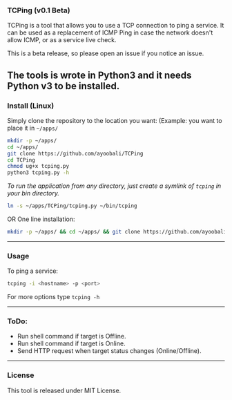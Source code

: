 ### TCPing (v0.1 Beta)
TCPing is a tool that allows you to use a TCP connection to ping a service. It can be used as a replacement of ICMP Ping in case the network doesn't allow ICMP, or as a service live check.

This is a beta release, so please open an issue if you notice an issue.

The tools is wrote in Python3 and it needs Python v3 to be installed.
-------
### Install (Linux)
Simply clone the repository to the location you want:
(Example: you want to place it in `~/apps/`
```Bash
mkdir -p ~/apps/
cd ~/apps/
git clone https://github.com/ayoobali/TCPing
cd TCPing
chmod ug+x tcping.py
python3 tcping.py -h
```

*To run the application from any directory, just create a symlink of `tcping` in your bin directory.*

```Bash
ln -s ~/apps/TCPing/tcping.py ~/bin/tcping
```


OR One line installation:

```bash
mkdir -p ~/apps/ && cd ~/apps/ && git clone https://github.com/ayoobali/TCPing && cd TCPing && chmod gu+x tcping && ln -s ~/apps/TCPing/tcping.py ~/bin/tcping
```


-------
### Usage
To ping a service:
```Bash
tcping -i <hostname> -p <port>
```

For more options type `tcping -h`


-------
### ToDo:

 - Run shell command if target is Offline.
 - Run shell command if target is Online.
 - Send HTTP request when target status changes (Online/Offline).


-------
### License

This tool is released under MIT License.

